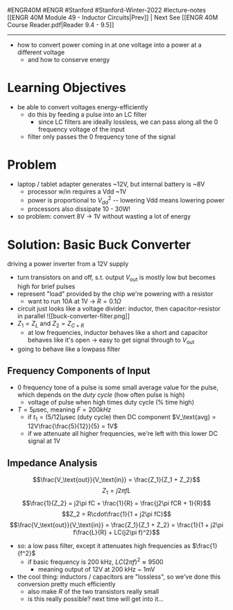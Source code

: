 #ENGR40M #ENGR #Stanford #Stanford-Winter-2022 #lecture-notes 
[[ENGR 40M Module 49 - Inductor Circuits|Prev]] | Next
See [[ENGR 40M Course Reader.pdf|Reader 9.4 - 9.5]]
___
- how to convert power coming in at one voltage into a power at a different voltage
	- and how to conserve energy

# Learning Objectives
- be able to convert voltages energy-efficiently
	- do this by feeding a pulse into an LC filter
		- since LC filters are ideally lossless, we can pass along all the 0 frequency voltage of the input
	- filter only passes the 0 frequency tone of the signal

# Problem
- laptop / tablet adapter generates ~12V, but internal battery is ~8V
	- processor w/in requires a Vdd ~1V
	- power is proportional to $V_{dd}^2$ -- lowering Vdd means lowering power
	- processors also dissipate 10 - 30W!
- so problem: convert 8V -> 1V without wasting a lot of energy

# Solution: Basic Buck Converter
driving a power inverter from a 12V supply
- turn transistors on and off, s.t. output $V_\text{out}$ is mostly low but becomes high for brief pulses
- represent "load" provided by the chip we're powering with a resistor
	- want to run 10A at 1V -> $R = 0.1\Omega$
- circuit just looks like a voltage divider: inductor, then capacitor-resistor in parallel
![[buck-converter-filter.png]]
- $Z_1 = Z_L$ and $Z_2 = Z_{C+R}$
	- at low frequencies, inductor behaves like a short and capacitor behaves like it's open -> easy to get signal through to $V_\text{out}$
- going to behave like a lowpass filter

## Frequency Components of Input
- 0 frequency tone of a pulse is some small average value for the pulse, which depends on the *duty cycle* (how often pulse is high)
	- voltage of pulse when high times duty cycle (% time high)
- $T = 5\mu\text{sec}$, meaning $F = 200 kHz$
	- if $t_1 = (5/12)\mu\text{sec}$ (duty cycle) then DC component $V_\text{avg} = 12V\frac{\frac{5}{12}}{5} = 1V$
	- if we attenuate all higher frequencies, we're left with this lower DC signal at 1V

## Impedance Analysis
$$\frac{V_\text{out}}{V_\text{in}} = \frac{Z_1}{Z_1 + Z_2}$$
$$Z_1 = j2\pi fL$$
$$\frac{1}{Z_2} = j2\pi fC + \frac{1}{R} = \frac{j2\pi fCR + 1}{R}$$
$$Z_2 = R\cdot\frac{1}{1 + j2\pi fC}$$
$$\frac{V_\text{out}}{V_\text{in}} = \frac{Z_1}{Z_1 + Z_2} = \frac{1}{1 + j2\pi f\frac{L}{R} + LC(j2\pi f)^2}$$
- so: a low pass filter, except it attenuates high frequencies as $\frac{1}{f^2}$
	- if basic frequency is 200 kHz, $LC(2\pi f)^2\approx 9500$
		- meaning output of 12V at 200 kHz ~ 1mV
- the cool thing: inductors / capacitors are "lossless", so we've done this conversion pretty much efficiently
	- also make $R$ of the two transistors really small
	- is this really possible? next time will get into it...
